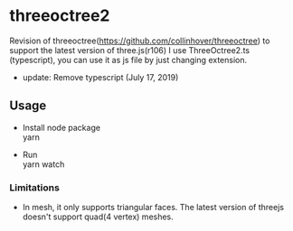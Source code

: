 # threeoctree2

Revision of threeoctree(https://github.com/collinhover/threeoctree) to support the latest version of three.js(r106)
I use ThreeOctree2.ts (typescript), you can use it as js file by just changing extension. 
* update: Remove typescript (July 17, 2019)

## Usage

* Install node package  
yarn 

* Run  
yarn watch 


### Limitations
* In mesh, it only supports triangular faces. The latest version of threejs doesn't support quad(4 vertex) meshes. 



